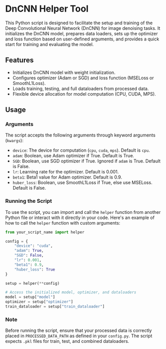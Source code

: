 # DnCNN Helper Tool

This Python script is designed to facilitate the setup and training of the Deep Convolutional Neural Network (DnCNN) for image denoising tasks. It initializes the DnCNN model, prepares data loaders, sets up the optimizer and loss function based on user-defined arguments, and provides a quick start for training and evaluating the model.

## Features

- Initializes DnCNN model with weight initialization.
- Configures optimizer (Adam or SGD) and loss function (MSELoss or SmoothL1Loss).
- Loads training, testing, and full dataloaders from processed data.
- Flexible device allocation for model computation (CPU, CUDA, MPS).

## Usage

### Arguments

The script accepts the following arguments through keyword arguments (`kwargs`):

- `device`: The device for computation (`cpu`, `cuda`, `mps`). Default is `cpu`.
- `adam`: Boolean, use Adam optimizer if True. Default is True.
- `SGD`: Boolean, use SGD optimizer if True. Ignored if `adam` is True. Default is False.
- `lr`: Learning rate for the optimizer. Default is 0.001.
- `beta1`: Beta1 value for Adam optimizer. Default is 0.9.
- `huber_loss`: Boolean, use SmoothL1Loss if True, else use MSELoss. Default is False.

### Running the Script

To use the script, you can import and call the `helper` function from another Python file or interact with it directly in your code. Here's an example of how to call the `helper` function with custom arguments:

```python
from your_script_name import helper

config = {
    "device": "cuda",
    "adam": True,
    "SGD": False,
    "lr": 0.001,
    "beta1": 0.9,
    "huber_loss": True
}

setup = helper(**config)

# Access the initialized model, optimizer, and dataloaders
model = setup["model"]
optimizer = setup["optimizer"]
train_dataloader = setup["train_dataloader"]
```

### Note

Before running the script, ensure that your processed data is correctly placed in `PROCESSED_DATA_PATH` as defined in your `config.py`. The script expects `.pkl` files for train, test, and combined dataloaders.
